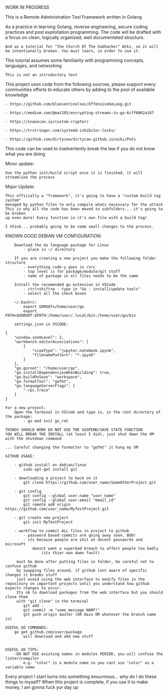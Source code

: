 
WORK IN PROGRESS

This is a Remote Administration Tool Framework
written in Golang

As a practice in learning Golang, reverse engineering, secure coding 
practices and post exploitation programming. The code will be drafted 
with a focus on clean, logically organized, well documentated structure.

    And as a tutorial for "the Church Of The Subhacker" Wiki, so it will be intentionally broken. You must learn, in order to use it.

This tutorial assumes some familiarity with programming concepts, languages, and networking

    This is not an introductory text

This project uses code from the following sources, please support every communities efforts to educate others by adding to the pool of available knowledge
     
    - https://github.com/bluesentinelsec/OffensiveGoLang.git

    - https://medium.com/@mat285/encrypting-streams-in-go-6cff6062a107
     
    - https://snowscan.io/custom-crypter/

    - https://trstringer.com/systemd-inhibitor-locks/

    - https://github.com/dirtycow/dirtycow.github.io/wiki/PoCs

    


This code can be used to inadvertently break the law if you do not know what you are doing


Minor update:


    Use the python init/build script once it is finished, it will streamline the process


Major Update:

    This officially a "framework", it's going to have a "custom build tag system"
    managed by python files to only compile whats necessary for the attack
    This is why all the code has been moved to subfolders... it's going to be broken 
    up even more! Every function in it's own file with a build tag!

    I think... probably going to be some small changes to the process.


KNOWN GOOD DEBIAN VM CONFIGURATION:

        Download the Go language package for Linux
            - place in ~/ directory

        If you are creating a new project you make the following folder structure
            - everything code-y goes in /src
            - top level is for package/module/git stuff
            - name of package in all files needs to be the same

		Install the recomended go extension in VSCode
			- ctrl+shift+p - type in "Go : install/update tools"
			- select all the check boxes

		~/.bashrc:
            export GOROOT=/home/user/go
            export PATH=$GOROOT:$PATH:/home/user/.local/bin:/home/user/go/bin

		settings.json in VSCODE:

	{
    	"window.zoomLevel": 2,
    	"workbench.editorAssociations": [
        	{
            	"viewType": "jupyter.notebook.ipynb",
            	"filenamePattern": "*.ipynb"
        	}
    	],
    	"go.goroot": "/home/user/go",
    	"go.installDependenciesWhenBuilding": true,
    	"go.buildOnSave": "workspace",
    	"go.formatTool": "gofmt",
    	"go.languageServerFlags": [
        	"-rpc.trace"
      	]
	}

    For a new project:
	    Open the terminal in VSCode and type in, in the root directory of the package:
		    - go mod init go_rat

	THINGS SHOULD WORK DO NOT USE THE SUSPEND/SAVE STATE FUNCTION
	YOU WILL BREAK THE INSTALL (at least I did), just shut down the VM
	with the shutdown command

	... Careful changing the formatter to "gofmt" it hung my VM

    GITHUB USAGE:

        - github install on debian/linux
            sudo apt-get install git

        - downloading a project to hack on it
            git clone https://github.com/user_name/SomeOtherProject.git
        
        - git config 
            git config --global user.name "user_name"
            git config --global user.email "email_id"
            git remote add origin https://github.com/user_name/MyTestProject.git

        - git create new project
            git init MyTestProject

        - workflow to commit ALL files in project to github
            - password based commits are going away soon, BOO!
            - its because people are shit at decent passwords and microsoft 
                doesnt want a superbad breach to affect people too badly
                    (its thier own damn fault)

         must be done after putting files in folder, be careful not to confuse github
         by swapping files around. if github isnt aware of specific changes it breaks stuff
         just avoid using the web interface to modify files in the repository on important projects until you understand how github expects changes to occur.
         Its ok to download packages from the web interface but you should clone them
         with "git clone" in the terminal
            git add .
            git commit -m "some_message_NARF!"
            git push origin master (OR main OR whatever the branch name is)

	USEFUL GO COMMANDS:
        go get github.com/user/package
            will download and add new stuff


	USEFUL GO TIPS:
		-DO NOT USE existing names in modules PERIOD, you will confuse the linter/compiler
			e.g. "color" is a module name so you cant use "color" as a variable name

Every project I start turns into something enourmous... why do I do these things to myself?
When this project is complete, if you use it to make money, I am gonna fuck yur day up